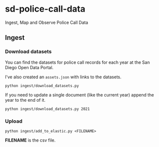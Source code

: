 # sd-police-call-data
Ingest, Map and Observe Police Call Data

## Ingest
### Download datasets

You can find the datasets for police call records for each year at the San Diego Open Data Portal.

I've also created an `assets.json` with links to the datasets.

`python ingest/download_datasets.py`

If you need to update a single document (like the current year) append the year to the end of it.

`python ingest/download_datasets.py 2021`

### Upload 

`python ingest/add_to_elastic.py <FILENAME>`

**FILENAME** is the csv file.
